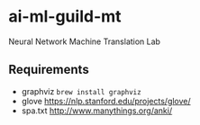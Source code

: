# ai-ml-guild-mt
Neural Network Machine Translation Lab

## Requirements

- graphviz `brew install graphviz`
- glove <https://nlp.stanford.edu/projects/glove/>
- spa.txt <http://www.manythings.org/anki/>
